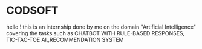 # CODSOFT
hello ! this is an internship done by me on the domain "Artificial Intelligence" covering the tasks such as CHATBOT WITH RULE-BASED  RESPONSES, TIC-TAC-TOE AI,,RECOMMENDATION SYSTEM
